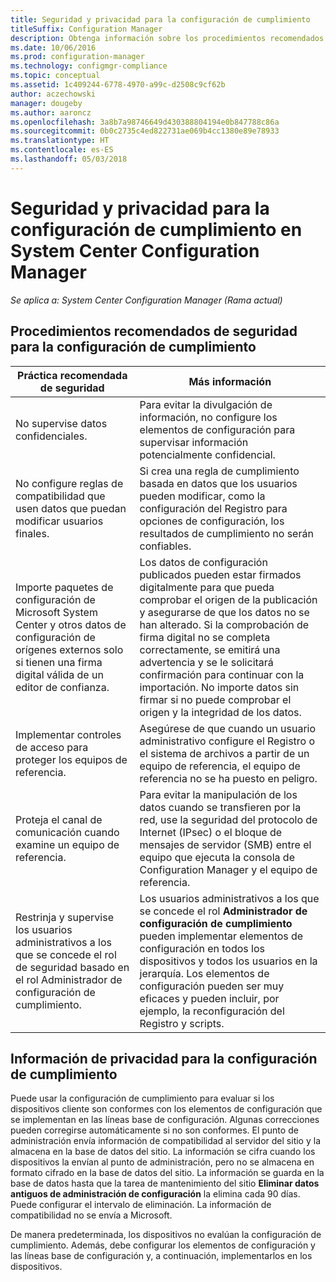```yaml
---
title: Seguridad y privacidad para la configuración de cumplimiento
titleSuffix: Configuration Manager
description: Obtenga información sobre los procedimientos recomendados de seguridad para la configuración de cumplimiento en System Center Configuration Manager.
ms.date: 10/06/2016
ms.prod: configuration-manager
ms.technology: configmgr-compliance
ms.topic: conceptual
ms.assetid: 1c409244-6778-4970-a99c-d2508c9cf62b
author: aczechowski
manager: dougeby
ms.author: aaroncz
ms.openlocfilehash: 3a8b7a98746649d430388804194e0b847788c86a
ms.sourcegitcommit: 0b0c2735c4ed822731ae069b4cc1380e89e78933
ms.translationtype: HT
ms.contentlocale: es-ES
ms.lasthandoff: 05/03/2018
---
```

# <a name="security-and-privacy-for-compliance-settings-in-system-center-configuration-manager"></a>Seguridad y privacidad para la configuración de cumplimiento en System Center Configuration Manager

*Se aplica a: System Center Configuration Manager (Rama actual)*


## <a name="security-best-practices-for-compliance-settings"></a>Procedimientos recomendados de seguridad para la configuración de cumplimiento  

|Práctica recomendada de seguridad|Más información|  
|----------------------------|----------------------|  
|No supervise datos confidenciales.|Para evitar la divulgación de información, no configure los elementos de configuración para supervisar información potencialmente confidencial.|  
|No configure reglas de compatibilidad que usen datos que puedan modificar usuarios finales.|Si crea una regla de cumplimiento basada en datos que los usuarios pueden modificar, como la configuración del Registro para opciones de configuración, los resultados de cumplimiento no serán confiables.|  
|Importe paquetes de configuración de Microsoft System Center y otros datos de configuración de orígenes externos solo si tienen una firma digital válida de un editor de confianza.|Los datos de configuración publicados pueden estar firmados digitalmente para que pueda comprobar el origen de la publicación y asegurarse de que los datos no se han alterado. Si la comprobación de firma digital no se completa correctamente, se emitirá una advertencia y se le solicitará confirmación para continuar con la importación. No importe datos sin firmar si no puede comprobar el origen y la integridad de los datos.|  
|Implementar controles de acceso para proteger los equipos de referencia.|Asegúrese de que cuando un usuario administrativo configure el Registro o el sistema de archivos a partir de un equipo de referencia, el equipo de referencia no se ha puesto en peligro.|  
|Proteja el canal de comunicación cuando examine un equipo de referencia.|Para evitar la manipulación de los datos cuando se transfieren por la red, use la seguridad del protocolo de Internet (IPsec) o el bloque de mensajes de servidor (SMB) entre el equipo que ejecuta la consola de Configuration Manager y el equipo de referencia.|  
|Restrinja y supervise los usuarios administrativos a los que se concede el rol de seguridad basado en el rol Administrador de configuración de cumplimiento.|Los usuarios administrativos a los que se concede el rol **Administrador de configuración de cumplimiento** pueden implementar elementos de configuración en todos los dispositivos y todos los usuarios en la jerarquía. Los elementos de configuración pueden ser muy eficaces y pueden incluir, por ejemplo, la reconfiguración del Registro y scripts.|  

## <a name="privacy-information-for-compliance-settings"></a>Información de privacidad para la configuración de cumplimiento  
 Puede usar la configuración de cumplimiento para evaluar si los dispositivos cliente son conformes con los elementos de configuración que se implementan en las líneas base de configuración. Algunas correcciones pueden corregirse automáticamente si no son conformes. El punto de administración envía información de compatibilidad al servidor del sitio y la almacena en la base de datos del sitio. La información se cifra cuando los dispositivos la envían al punto de administración, pero no se almacena en formato cifrado en la base de datos del sitio. La información se guarda en la base de datos hasta que la tarea de mantenimiento del sitio **Eliminar datos antiguos de administración de configuración** la elimina cada 90 días. Puede configurar el intervalo de eliminación. La información de compatibilidad no se envía a Microsoft.  

 De manera predeterminada, los dispositivos no evalúan la configuración de cumplimiento. Además, debe configurar los elementos de configuración y las líneas base de configuración y, a continuación, implementarlos en los dispositivos.  
